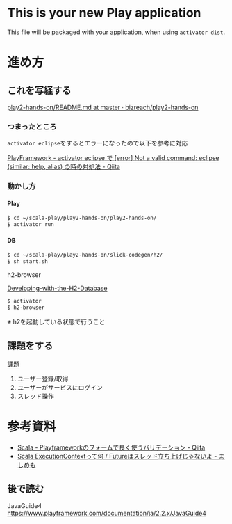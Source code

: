 This is your new Play application
=================================

This file will be packaged with your application, when using `activator dist`.

# 進め方
## これを写経する

[play2-hands-on/README.md at master · bizreach/play2-hands-on](https://github.com/bizreach/play2-hands-on/blob/master/play2.4-slick3.0/markdown/README.md)

### つまったところ

`activator eclipse`をするとエラーになったので以下を参考に対応

[PlayFramework - activator eclipse で [error] Not a valid command: eclipse (similar: help, alias) の時の対処法 - Qiita](http://qiita.com/shogo807/items/e50b4538bb1964d4ee92)

### 動かし方

#### Play

```sh
$ cd ~/scala-play/play2-hands-on/play2-hands-on/
$ activator run
```

#### DB

```sh
$ cd ~/scala-play/play2-hands-on/slick-codegen/h2/
$ sh start.sh
```

h2-browser

[Developing-with-the-H2-Database](https://www.playframework.com/documentation/ja/2.3.x/Developing-with-the-H2-Database)

```sh
$ activator
$ h2-browser
```

※ h2を起動している状態で行うこと

## 課題をする
[課題](https://chatwork.atlassian.net/wiki/pages/viewpage.action?pageId=6422657)

1. ユーザー登録/取得
2. ユーザーがサービスにログイン
3. スレッド操作

# 参考資料
- [Scala - Playframeworkのフォームで良く使うバリデーション - Qiita](http://qiita.com/modal_soul/items/00da5105b29880fee590)
- [Scala ExecutionContextって何 / Futureはスレッド立ち上げじゃないよ - ましめも](http://mashi.hatenablog.com/entry/2014/11/24/010417)

## 後で読む

JavaGuide4
https://www.playframework.com/documentation/ja/2.2.x/JavaGuide4